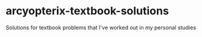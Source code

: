 # arcyopterix-textbook-solutions
Solutions for textbook problems that I've worked out in my personal studies
